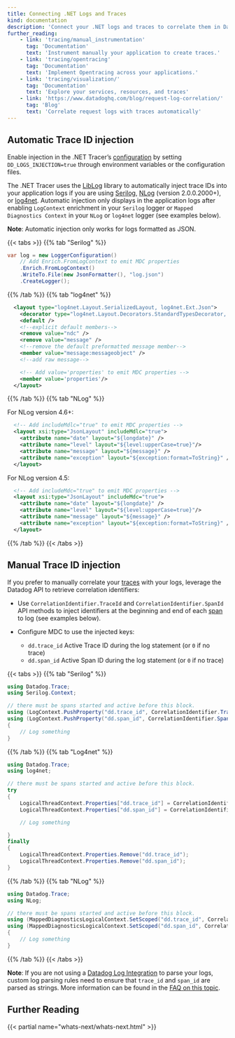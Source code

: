 ```yaml
---
title: Connecting .NET Logs and Traces
kind: documentation
description: 'Connect your .NET logs and traces to correlate them in Datadog.'
further_reading:
    - link: 'tracing/manual_instrumentation'
      tag: 'Documentation'
      text: 'Instrument manually your application to create traces.'
    - link: 'tracing/opentracing'
      tag: 'Documentation'
      text: 'Implement Opentracing across your applications.'
    - link: 'tracing/visualization/'
      tag: 'Documentation'
      text: 'Explore your services, resources, and traces'
    - link: 'https://www.datadoghq.com/blog/request-log-correlation/'
      tag: 'Blog'
      text: 'Correlate request logs with traces automatically'
---
```


## Automatic Trace ID injection

Enable injection in the .NET Tracer’s [configuration][1] by setting `DD_LOGS_INJECTION=true` through environment variables or the configuration files.

The .NET Tracer uses the [LibLog][2] library to automatically inject trace IDs into your application logs if you are using [Serilog][3], [NLog][4] (version 2.0.0.2000+), or [log4net][5]. Automatic injection only displays in the application logs after enabling `LogContext` enrichment in your `Serilog` logger or `Mapped Diagnostics Context` in your `NLog` or `log4net` logger (see examples below).

**Note**: Automatic injection only works for logs formatted as JSON.

{{< tabs >}}
{{% tab "Serilog" %}}

```csharp
var log = new LoggerConfiguration()
    // Add Enrich.FromLogContext to emit MDC properties
    .Enrich.FromLogContext()
    .WriteTo.File(new JsonFormatter(), "log.json")
    .CreateLogger();
```

{{% /tab %}}
{{% tab "log4net" %}}

```xml
  <layout type="log4net.Layout.SerializedLayout, log4net.Ext.Json">
    <decorator type="log4net.Layout.Decorators.StandardTypesDecorator, log4net.Ext.Json" />
    <default />
    <!--explicit default members-->
    <remove value="ndc" />
    <remove value="message" />
    <!--remove the default preformatted message member-->
    <member value="message:messageobject" />
    <!--add raw message-->

    <!-- Add value='properties' to emit MDC properties -->
    <member value='properties'/>
  </layout>
```

{{% /tab %}}
{{% tab "NLog" %}}

For NLog version 4.6+:

```xml
  <!-- Add includeMdlc="true" to emit MDC properties -->
  <layout xsi:type="JsonLayout" includeMdlc="true">
    <attribute name="date" layout="${longdate}" />
    <attribute name="level" layout="${level:upperCase=true}"/>
    <attribute name="message" layout="${message}" />
    <attribute name="exception" layout="${exception:format=ToString}" />
  </layout>
```

For NLog version 4.5:

```xml
  <!-- Add includeMdc="true" to emit MDC properties -->
  <layout xsi:type="JsonLayout" includeMdc="true">
    <attribute name="date" layout="${longdate}" />
    <attribute name="level" layout="${level:upperCase=true}"/>
    <attribute name="message" layout="${message}" />
    <attribute name="exception" layout="${exception:format=ToString}" />
  </layout>
```

{{% /tab %}}
{{< /tabs >}}


## Manual Trace ID injection

If you prefer to manually correlate your [traces][6] with your logs, leverage the Datadog API to retrieve correlation identifiers:

- Use `CorrelationIdentifier.TraceId` and `CorrelationIdentifier.SpanId` API methods to inject identifiers at the beginning and end of each [span][7] to log (see examples below).
- Configure MDC to use the injected keys:

    - `dd.trace_id` Active Trace ID during the log statement (or `0` if no trace)
    - `dd.span_id` Active Span ID during the log statement (or `0` if no trace)

{{< tabs >}}
{{% tab "Serilog" %}}

```csharp
using Datadog.Trace;
using Serilog.Context;

// there must be spans started and active before this block.
using (LogContext.PushProperty("dd.trace_id", CorrelationIdentifier.TraceId.ToString()))
using (LogContext.PushProperty("dd.span_id", CorrelationIdentifier.SpanId.ToString()))
{
    // Log something
}
```

{{% /tab %}}
{{% tab "Log4net" %}}

```csharp
using Datadog.Trace;
using log4net;

// there must be spans started and active before this block.
try
{
    LogicalThreadContext.Properties["dd.trace_id"] = CorrelationIdentifier.TraceId.ToString();
    LogicalThreadContext.Properties["dd.span_id"] = CorrelationIdentifier.SpanId.ToString();

    // Log something

}
finally
{
    LogicalThreadContext.Properties.Remove("dd.trace_id");
    LogicalThreadContext.Properties.Remove("dd.span_id");
}
```

{{% /tab %}}
{{% tab "NLog" %}}

```csharp
using Datadog.Trace;
using NLog;

// there must be spans started and active before this block.
using (MappedDiagnosticsLogicalContext.SetScoped("dd.trace_id", CorrelationIdentifier.TraceId.ToString()))
using (MappedDiagnosticsLogicalContext.SetScoped("dd.span_id", CorrelationIdentifier.SpanId.ToString()))
{
    // Log something
}
```

{{% /tab %}}
{{< /tabs >}}

**Note**: If you are not using a [Datadog Log Integration][8] to parse your logs, custom log parsing rules need to ensure that `trace_id` and `span_id` are parsed as strings. More information can be found in the [FAQ on this topic][9].

## Further Reading

{{< partial name="whats-next/whats-next.html" >}}

[1]: /tracing/setup/dotnet/#configuration
[2]: https://github.com/damianh/LibLog
[3]: http://serilog.net
[4]: http://nlog-project.org
[5]: https://logging.apache.org/log4net
[6]: /tracing/visualization/#trace
[7]: /tracing/visualization/#spans
[8]: /logs/log_collection/csharp/#configure-your-logger
[9]: /tracing/faq/why-cant-i-see-my-correlated-logs-in-the-trace-id-panel
